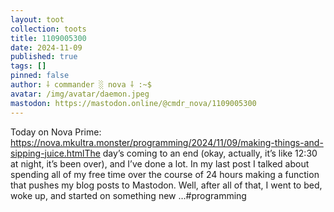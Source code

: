 ```yaml
---
layout: toot
collection: toots
title: 1109005300
date: 2024-11-09
published: true
tags: []
pinned: false
author: ⸸ commander ░ nova ⸸ :~$
avatar: /img/avatar/daemon.jpeg
mastodon: https://mastodon.online/@cmdr_nova/1109005300
---
```


Today on Nova Prime: https://nova.mkultra.monster/programming/2024/11/09/making-things-and-sipping-juice.htmlThe day’s coming to an end (okay, actually, it’s like 12:30 at night, it’s been over), and I’ve done a lot. In my last post I talked about spending all of my free time over the course of 24 hours making a function that pushes my blog posts to Mastodon. Well, after all of that, I went to bed, woke up, and started on something new …#programming
